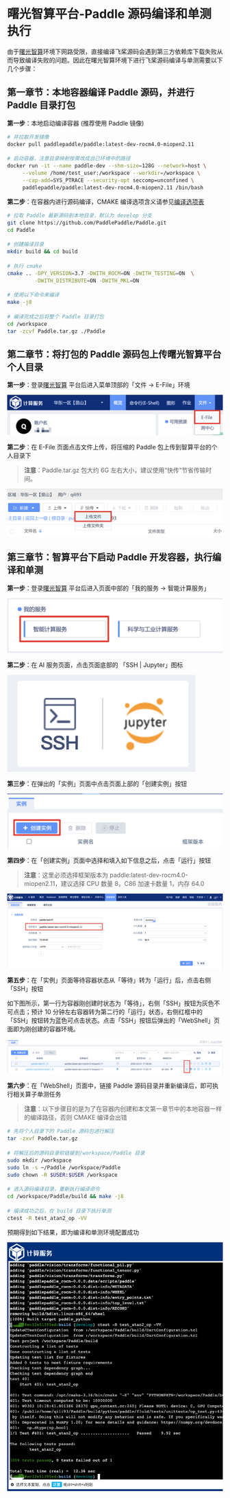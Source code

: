 # 曙光智算平台-Paddle 源码编译和单测执行

由于[曙光智算](https://www.hpccube.com/ac/home/index.html)环境下网路受限，直接编译飞桨源码会遇到第三方依赖库下载失败从而导致编译失败的问题。因此在曙光智算环境下进行飞桨源码编译与单测需要以下几个步骤：


## 第一章节：本地容器编译 Paddle 源码，并进行 Paddle 目录打包

**第一步**：本地启动编译容器 (推荐使用 Paddle 镜像)

```bash
# 并拉取开发镜像
docker pull paddlepaddle/paddle:latest-dev-rocm4.0-miopen2.11

# 启动容器，注意目录映射按需改成自己环境中的路径
docker run -it --name paddle-dev --shm-size=128G --network=host \
     --volume /home/test_user:/workspace --workdir=/workspace \
     --cap-add=SYS_PTRACE --security-opt seccomp=unconfined \
     paddlepaddle/paddle:latest-dev-rocm4.0-miopen2.11 /bin/bash
```

**第二步**：在容器内进行源码编译，CMAKE 编译选项含义请参见[编译选项表](https://www.paddlepaddle.org.cn/documentation/docs/zh/develop/install/Tables.html#Compile)

```bash
# 拉取 Paddle 最新源码到本地目录，默认为 develop 分支
git clone https://github.com/PaddlePaddle/Paddle.git
cd Paddle

# 创建编译目录
mkdir build && cd build

# 执行 cmake
cmake .. -DPY_VERSION=3.7 -DWITH_ROCM=ON -DWITH_TESTING=ON  \
         -DWITH_DISTRIBUTE=ON -DWITH_MKL=ON

# 使用以下命令来编译
make -j8

# 编译完成之后将整个 Paddle 目录打包
cd /workspace
tar -zcvf Paddle.tar.gz ./Paddle
```

## 第二章节：将打包的 Paddle 源码包上传曙光智算平台个人目录

**第一步**：登录[曙光智算](https://www.hpccube.com/ac/home/index.html) 平台后进入菜单顶部的「文件 -> E-File」环境

![图片](../images/sugon_login.png)

**第二步**：在 E-File 页面点击文件上传，将压缩的 Paddle 包上传到智算平台的个人目录下

> **注意**：Paddle.tar.gz 包大约 6G 左右大小，建议使用“快传“节省传输时间。

![图片](../images/sugon_upload.png)

## 第三章节：智算平台下启动 Paddle 开发容器，执行编译和单测

**第一步**：登录[曙光智算](https://www.hpccube.com/ac/home/index.html) 平台后进入页面中部的「我的服务 -> 智能计算服务」

![图片](../images/sugon_my_service.png)

**第二步**：在 AI 服务页面，点击页面底部的 「SSH | Jupyter」图标

![图片](../images/sugon_ssh.png)

**第三步**：在弹出的「实例」页面中点击页面上部的「创建实例」按钮

![图片](../images/sugon_create.png)

**第四步**：在「创建实例」页面中选择和填入如下信息之后，点击「运行」按钮

> **注意**：这里必须选择框架版本为 paddle:latest-dev-rocm4.0-miopen2.11，建议选择 CPU 数量 8，C86 加速卡数量 1，内存 64.0

![图片](../images/sugon_framework_version.png)

**第五步**：在「实例」页面等待容器状态从「等待」转为「运行」后，点击右侧「SSH」按钮

如下图所示，第一行为容器刚创建时状态为「等待」，右侧「SSH」按钮为灰色不可点击；预计 10 分钟左右容器转为第二行的「运行」状态，右侧红框中的「SSH」按钮转为蓝色可点击状态。点击「SSH」按钮后弹出的「WebShell」页面即为刚创建的容器环境。

![图片](../images/sugon_test.png)

**第六步**：在「WebShell」页面中，链接 Paddle 源码目录并重新编译后，即可执行相关算子单测任务

> **注意**：以下步骤目的是为了在容器内创建和本文第一章节中的本地容器一样的编译路径，否则 CMAKE 编译会出错

```bash
# 先将个人目录下的 Paddle 源码包进行解压
tar -zxvf Paddle.tar.gz

# 将解压后的源码目录软链接到/workspace/Paddle 目录
sudo mkdir /workspace
sudo ln -s ~/Paddle /workspace/Paddle
sudo chown -R $USER:$USER /workspace

# 进入源码编译目录，重新执行编译命令
cd /workspace/Paddle/build && make -j8

# 编译成功之后，在 build 目录下执行单测
ctest -R test_atan2_op -VV
```

预期得到如下结果，即为编译和单测环境配置成功

![图片](../images/sugon_result.png)
